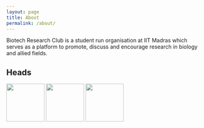 ```yaml
---
layout: page
title: About
permalink: /about/
---
```


Biotech Research Club is a student run organisation at IIT Madras which serves as a platform to promote, discuss and encourage research in biology and allied fields. 

## Heads 

<p float="left">
  <img src="images/Sankalpa.png" width="100" />
  <img src="images/Sankalpa.png" width="100" /> 
  <img src="images/Sankalpa.png" width="100" />
</p>


